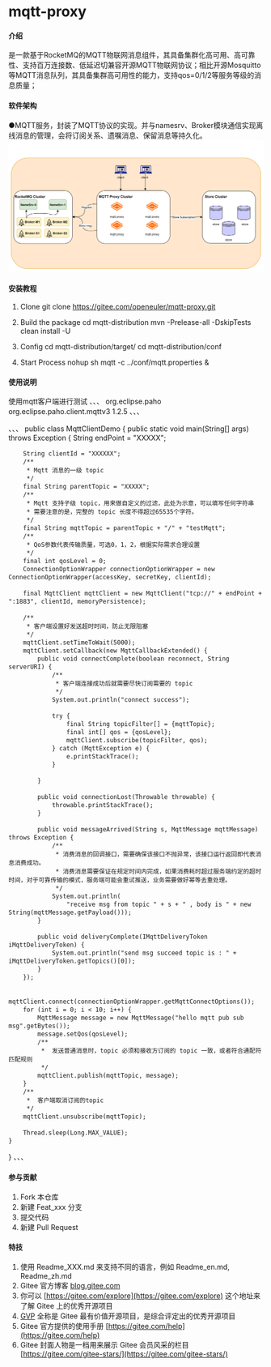 # mqtt-proxy

#### 介绍
是一款基于RocketMQ的MQTT物联网消息组件，其具备集群化高可用、高可靠性、支持百万连接数、低延迟切兼容开源MQTT物联网协议；相比开源Mosquitto等MQTT消息队列，其具备集群高可用性的能力，支持qos=0/1/2等服务等级的消息质量；

#### 软件架构
●MQTT服务，封装了MQTT协议的实现。并与namesrv、Broker模块通信实现离线消息的管理，会将订阅关系、遗嘱消息、保留消息等持久化。
![mqtt-proxy](docs/pictures/mqtt-proxy.png)

#### 安装教程
1. Clone
git clone https://gitee.com/openeuler/mqtt-proxy.git

2. Build the package
cd mqtt-distribution
mvn -Prelease-all -DskipTests clean install -U

3. Config
cd mqtt-distribution/target/
cd mqtt-distribution/conf

4. Start Process
nohup sh mqtt -c ../conf/mqtt.properties &

#### 使用说明
使用mqtt客户端进行测试
、、、
        <dependency>
            <groupId>org.eclipse.paho</groupId>
            <artifactId>org.eclipse.paho.client.mqttv3</artifactId>
            <version>1.2.5</version>
        </dependency>
、、、

、、、
public class MqttClientDemo {
    public static void main(String[] args) throws Exception {
        String endPoint = "XXXXX";

        String clientId = "XXXXXX";
        /**
         * Mqtt 消息的一级 topic
         */
        final String parentTopic = "XXXXX";
        /**
         * Mqtt 支持子级 topic，用来做自定义的过滤，此处为示意，可以填写任何字符串
         * 需要注意的是，完整的 topic 长度不得超过65535个字符。
         */
        final String mqttTopic = parentTopic + "/" + "testMqtt";
        /**
         * QoS参数代表传输质量，可选0，1，2，根据实际需求合理设置
         */
        final int qosLevel = 0;
        ConnectionOptionWrapper connectionOptionWrapper = new ConnectionOptionWrapper(accessKey, secretKey, clientId);

        final MqttClient mqttClient = new MqttClient("tcp://" + endPoint + ":1883", clientId, memoryPersistence);

        /**
         * 客户端设置好发送超时时间，防止无限阻塞
         */
        mqttClient.setTimeToWait(5000);
        mqttClient.setCallback(new MqttCallbackExtended() {
            public void connectComplete(boolean reconnect, String serverURI) {
                /**
                 * 客户端连接成功后就需要尽快订阅需要的 topic
                 */
                System.out.println("connect success");

                try {
                    final String topicFilter[] = {mqttTopic};
                    final int[] qos = {qosLevel};
                    mqttClient.subscribe(topicFilter, qos);
                } catch (MqttException e) {
                    e.printStackTrace();
                }

            }

            public void connectionLost(Throwable throwable) {
                throwable.printStackTrace();
            }

            public void messageArrived(String s, MqttMessage mqttMessage) throws Exception {
                /**
                 * 消费消息的回调接口，需要确保该接口不抛异常，该接口运行返回即代表消息消费成功。
                 * 消费消息需要保证在规定时间内完成，如果消费耗时超过服务端约定的超时时间，对于可靠传输的模式，服务端可能会重试推送，业务需要做好幂等去重处理。
                 */
                System.out.println(
                    "receive msg from topic " + s + " , body is " + new String(mqttMessage.getPayload()));
            }

            public void deliveryComplete(IMqttDeliveryToken iMqttDeliveryToken) {
                System.out.println("send msg succeed topic is : " + iMqttDeliveryToken.getTopics()[0]);
            }
        });

        mqttClient.connect(connectionOptionWrapper.getMqttConnectOptions());
        for (int i = 0; i < 10; i++) {
            MqttMessage message = new MqttMessage("hello mqtt pub sub msg".getBytes());
            message.setQos(qosLevel);
            /**
             *  发送普通消息时，topic 必须和接收方订阅的 topic 一致，或者符合通配符匹配规则
             */
            mqttClient.publish(mqttTopic, message);
        }
        /**
         *  客户端取消订阅的topic
         */
        mqttClient.unsubscribe(mqttTopic);

        Thread.sleep(Long.MAX_VALUE);
    }
}
、、、
#### 参与贡献

1.  Fork 本仓库
2.  新建 Feat_xxx 分支
3.  提交代码
4.  新建 Pull Request


#### 特技

1.  使用 Readme\_XXX.md 来支持不同的语言，例如 Readme\_en.md, Readme\_zh.md
2.  Gitee 官方博客 [blog.gitee.com](https://blog.gitee.com)
3.  你可以 [https://gitee.com/explore](https://gitee.com/explore) 这个地址来了解 Gitee 上的优秀开源项目
4.  [GVP](https://gitee.com/gvp) 全称是 Gitee 最有价值开源项目，是综合评定出的优秀开源项目
5.  Gitee 官方提供的使用手册 [https://gitee.com/help](https://gitee.com/help)
6.  Gitee 封面人物是一档用来展示 Gitee 会员风采的栏目 [https://gitee.com/gitee-stars/](https://gitee.com/gitee-stars/)
